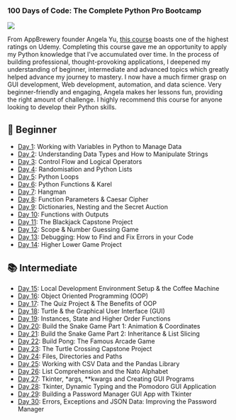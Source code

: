 ### 100 Days of Code: The Complete Python Pro Bootcamp ###
![](https://media.giphy.com/media/coxQHKASG60HrHtvkt/giphy.gif)

From AppBrewery founder Angela Yu, [this course](https://www.udemy.com/course/100-days-of-code/) boasts one of the highest ratings on Udemy. Completing this course gave me an opportunity to apply my Python knowledge that I've accumulated over time. In the process of building professional, thought-provoking applications, I deepened my understanding of beginner, intermediate and advanced topics which greatly helped advance my journey to mastery. I now have a much firmer grasp on GUI development, Web development, automation, and data science. Very beginner-friendly and engaging, Angela makes her lessons fun, providing the right amount of challenge. I highly recommend this course for anyone looking to develop their Python skills.

## 🔰 Beginner ##
* [Day 1](https://github.com/DanielMevs/100-Days-of-Code-Python/tree/main/Days/day1): Working with Variables in Python to Manage Data
* [Day 2](https://github.com/DanielMevs/100-Days-of-Code-Python/tree/main/Days/Day2): Understanding Data Types and How to Manipulate Strings
* [Day 3](https://github.com/DanielMevs/100-Days-of-Code-Python/tree/main/Days/Day3): Control Flow and Logical Operators
* [Day 4](https://github.com/DanielMevs/100-Days-of-Code-Python/tree/main/Days/Day4): Randomisation and Python Lists
* [Day 5](https://github.com/DanielMevs/100-Days-of-Code-Python/tree/main/Days/Day5): Python Loops
* [Day 6](https://github.com/DanielMevs/100-Days-of-Code-Python/tree/main/Days/Day6): Python Functions & Karel
* [Day 7](https://github.com/DanielMevs/100-Days-of-Code-Python/tree/main/Days/Day7): Hangman
* [Day 8](https://github.com/DanielMevs/100-Days-of-Code-Python/tree/main/Days/Day8): Function Parameters & Caesar Cipher
* [Day 9](https://github.com/DanielMevs/100-Days-of-Code-Python/tree/main/Days/day9): Dictionaries, Nesting and the Secret Auction
* [Day 10](https://github.com/DanielMevs/100-Days-of-Code-Python/tree/main/Days/day10): Functions with Outputs
* [Day 11](https://github.com/DanielMevs/100-Days-of-Code-Python/tree/main/Days/day11): The Blackjack Capstone Project
* [Day 12](https://github.com/DanielMevs/100-Days-of-Code-Python/tree/main/Days/day12): Scope & Number Guessing Game
* [Day 13](https://github.com/DanielMevs/100-Days-of-Code-Python/tree/main/Days/day13): Debugging: How to Find and Fix Errors in your Code
* [Day 14](https://github.com/DanielMevs/100-Days-of-Code-Python/tree/main/Days/day14): Higher Lower Game Project
  
## 📚 Intermediate
* [Day 15](https://github.com/DanielMevs/100-Days-of-Code-Python/tree/main/Days/day15): Local Development Environment Setup & the Coffee Machine
* [Day 16](https://github.com/DanielMevs/100-Days-of-Code-Python/tree/main/Days/day16): Object Oriented Programming (OOP)
* [Day 17](https://github.com/DanielMevs/100-Days-of-Code-Python/tree/main/Days/day17): The Quiz Project & The Benefits of OOP
* [Day 18](https://github.com/DanielMevs/100-Days-of-Code-Python/tree/main/Days/day18): Turtle & the Graphical User Interface (GUI)
* [Day 19](https://github.com/DanielMevs/100-Days-of-Code-Python/tree/main/Days/day19): Instances, State and Higher Order Functions
* [Day 20](https://github.com/DanielMevs/100-Days-of-Code-Python/tree/main/Days/day20): Build the Snake Game Part 1: Animation & Coordinates
* [Day 21](https://github.com/DanielMevs/100-Days-of-Code-Python/tree/main/Days/day21): Build the Snake Game Part 2: Inheritance & List Slicing
* [Day 22](https://github.com/DanielMevs/100-Days-of-Code-Python/tree/main/Days/day22): Build Pong: The Famous Arcade Game
* [Day 23](https://github.com/DanielMevs/100-Days-of-Code-Python/tree/main/Days/day23): The Turtle Crossing Capstone Project
* [Day 24](https://github.com/DanielMevs/100-Days-of-Code-Python/tree/main/Days/day24): Files, Directories and Paths
* [Day 25](https://github.com/DanielMevs/100-Days-of-Code-Python/tree/main/Days/day25): Working with CSV Data and the Pandas Library
* [Day 26](https://github.com/DanielMevs/100-Days-of-Code-Python/tree/main/Days/day26): List Comprehension and the Nato Alphabet
* [Day 27](https://github.com/DanielMevs/100-Days-of-Code-Python/tree/main/Days/day27): Tkinter, *args, **kwargs and Creating GUI Programs
* [Day 28](https://github.com/DanielMevs/100-Days-of-Code-Python/tree/main/Days/day28): Tkinter, Dynamic Typing and the Pomodoro GUI Application
* [Day 29](https://github.com/DanielMevs/100-Days-of-Code-Python/tree/main/Days/day29): Building a Password Manager GUI App with Tkinter
* [Day 30](https://github.com/DanielMevs/100-Days-of-Code-Python/tree/main/Days/day30): Errors, Exceptions and JSON Data: Improving the Password Manager
  
